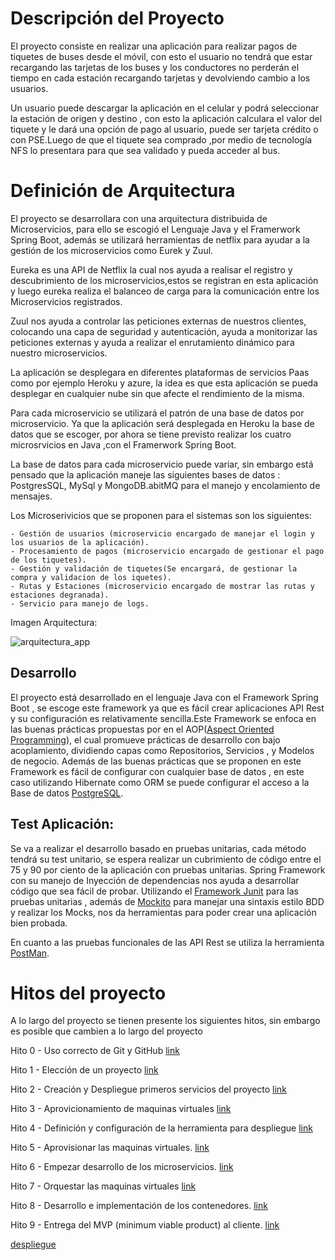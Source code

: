 # Descripción del Proyecto

El proyecto consiste en realizar una aplicación para realizar pagos de tiquetes de buses desde el móvil, con esto el usuario no tendrá que estar recargando 
las tarjetas de los buses y los conductores no perderán el tiempo en cada estación recargando tarjetas y devolviendo cambio a los usuarios.

Un usuario puede descargar la aplicación en el celular y podrá seleccionar la estación de origen y destino , con esto la aplicación calculara el valor del
tiquete y le dará una opción de pago al usuario, puede ser tarjeta crédito o con PSE.Luego de que el tiquete sea comprado ,por medio de tecnología NFS lo 
presentara para que sea validado y pueda acceder al bus.

# Definición de Arquitectura

El proyecto se desarrollara con una arquitectura distribuida de Microservicios, para ello se escogió el Lenguaje Java y el Framerwork Spring Boot, además se utilizará herramientas de netflix para ayudar a la gestión de los microservicios como Eurek y Zuul.

Eureka es una API de Netflix la cual nos ayuda a realisar el registro y descubrimiento de los microservicios,estos se registran en esta aplicación y luego eureka realiza el balanceo de carga para la comunicación entre los Microservicios registrados.

Zuul nos ayuda a controlar las peticiones externas de nuestros clientes, colocando una capa de seguridad y autenticación, ayuda a monitorizar las peticiones externas y ayuda a realizar el enrutamiento dinámico para nuestro microservicios.

La aplicación se desplegara en diferentes plataformas de servicios Paas como por ejemplo Heroku y azure, la idea es que esta aplicación se pueda desplegar en cualquier nube sin que afecte el rendimiento de la misma. 

Para cada microservicio se utilizará el patrón de una base de datos por microservicio. Ya que la aplicación será desplegada en Heroku la base de datos que se escoger, por ahora se tiene previsto realizar los cuatro microsrvicios en Java ,con el Framerwork Spring Boot.

La base de datos para cada microservicio puede variar, sin embargo está pensado que la aplicación maneje las siguientes bases de datos : PostgresSQL, MySql y MongoDB.abitMQ para el manejo y encolamiento de mensajes.

Los Microserivicios que se proponen para el sistemas son los siguientes:

    - Gestión de usuarios (microservicio encargado de manejar el login y los usuarios de la aplicación).
    - Procesamiento de pagos (microservicio encargado de gestionar el pago de los tiquetes).
    - Gestión y validación de tiquetes(Se encargará, de gestionar la compra y validacion de los iquetes).
    - Rutas y Estaciones (microservicio encargado de mostrar las rutas y estaciones degranada).
    - Servicio para manejo de logs.

Imagen Arquitectura:


![arquitectura_app](https://user-images.githubusercontent.com/24718808/49256160-6978d680-f42e-11e8-8fbb-59359542db3b.jpg)


## Desarrollo

El proyecto está desarrollado en el lenguaje Java con el Framework Spring Boot , se escoge este framework ya que es fácil crear aplicaciones API Rest y su configuración es 
relativamente sencilla.Este Framework se enfoca en las buenas prácticas propuestas por en el AOP([Aspect Oriented Programming](https://docs.spring.io/spring/docs/4.3.15.RELEASE/spring-framework-reference/html/aop.html)), 
el cual promueve prácticas de desarrollo con bajo acoplamiento, dividiendo capas como Repositorios, Servicios , y  Modelos de negocio.
Además de las buenas prácticas que se proponen en este Framework es fácil de configurar con cualquier base de datos , en este caso utilizando Hibernate como ORM 
se puede configurar el acceso a  la Base de datos [PostgreSQL](https://www.postgresql.org/).


## Test Aplicación:

Se va a realizar el desarrollo basado en pruebas unitarias, cada método tendrá su test unitario, se espera realizar un cubrimiento de código entre el 75 y 90 por ciento de la 
aplicación con pruebas unitarias.
Spring Framework con su manejo de Inyección de dependencias  nos ayuda a desarrollar código que sea fácil de probar. Utilizando el [Framework Junit](https://junit.org/junit5/) 
para las pruebas unitarias , además de [Mockito](https://site.mockito.org/) para manejar una sintaxis estilo BDD y realizar los Mocks, nos da herramientas para poder crear una 
aplicación bien probada.

En cuanto a las pruebas funcionales de las API Rest se utiliza la herramienta [PostMan](https://www.getpostman.com/).

# Hitos del proyecto 

A lo largo del proyecto se tienen presente los siguientes hitos, sin embargo es posible que cambien a lo largo del proyecto


Hito 0 - Uso correcto de Git y GitHub [link](https://github.com/danielbc09/Proyecto_CC/milestone/1)

Hito 1 - Elección de un proyecto [link](https://github.com/danielbc09/Proyecto_CC/milestone/2)

Hito 2 - Creación y Despliegue primeros servicios del proyecto [link](https://github.com/danielbc09/Proyecto_CC/milestone/3)

Hito 3 - Aprovicionamiento de maquinas virtuales [link](https://github.com/danielbc09/Proyecto_CC/milestone/4)

Hito 4 - Definición y configuración de la herramienta para despliegue [link](https://github.com/danielbc09/Proyecto_CC/milestone/5)

Hito 5 - Aprovisionar las maquinas virtuales. [link](https://github.com/danielbc09/Proyecto_CC/milestone/6)

Hito 6 - Empezar desarrollo de los microservicios. [link](https://github.com/danielbc09/Proyecto_CC/milestone/7)

Hito 7 - Orquestar las maquinas virtuales [link](https://github.com/danielbc09/Proyecto_CC/milestone/8)

Hito 8 - Desarrollo e implementación de los contenedores. [link](https://github.com/danielbc09/Proyecto_CC/milestone/9)

Hito 9 - Entrega del MVP (minimum viable product) al cliente. [link](https://github.com/danielbc09/Proyecto_CC/milestone/10)

    
    
[despliegue](https://danielbc09.github.io/Proyecto_CC/despliegue)


